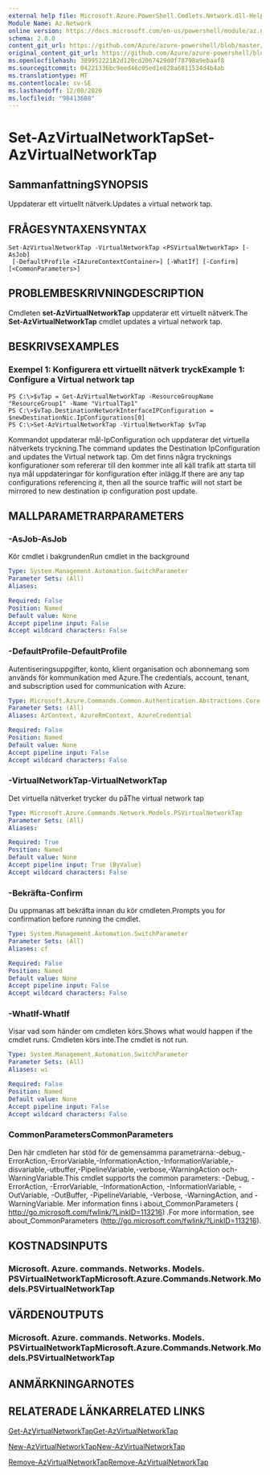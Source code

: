 ```yaml
---
external help file: Microsoft.Azure.PowerShell.Cmdlets.Network.dll-Help.xml
Module Name: Az.Network
online version: https://docs.microsoft.com/en-us/powershell/module/az.network/set-azvirtualnetworktap
schema: 2.0.0
content_git_url: https://github.com/Azure/azure-powershell/blob/master/src/Network/Network/help/Set-AzVirtualNetworkTap.md
original_content_git_url: https://github.com/Azure/azure-powershell/blob/master/src/Network/Network/help/Set-AzVirtualNetworkTap.md
ms.openlocfilehash: 38995222182d120cd2067429d0f78798a9ebaaf8
ms.sourcegitcommit: 04221336bc9eed46c05ed1e828a6811534d4b4ab
ms.translationtype: MT
ms.contentlocale: sv-SE
ms.lasthandoff: 12/08/2020
ms.locfileid: "98413688"
---
```

# <span data-ttu-id="f18d6-101">Set-AzVirtualNetworkTap</span><span class="sxs-lookup"><span data-stu-id="f18d6-101">Set-AzVirtualNetworkTap</span></span>

## <span data-ttu-id="f18d6-102">Sammanfattning</span><span class="sxs-lookup"><span data-stu-id="f18d6-102">SYNOPSIS</span></span>
<span data-ttu-id="f18d6-103">Uppdaterar ett virtuellt nätverk.</span><span class="sxs-lookup"><span data-stu-id="f18d6-103">Updates a virtual network tap.</span></span>

## <span data-ttu-id="f18d6-104">FRÅGESYNTAXEN</span><span class="sxs-lookup"><span data-stu-id="f18d6-104">SYNTAX</span></span>

```
Set-AzVirtualNetworkTap -VirtualNetworkTap <PSVirtualNetworkTap> [-AsJob]
 [-DefaultProfile <IAzureContextContainer>] [-WhatIf] [-Confirm] [<CommonParameters>]
```

## <span data-ttu-id="f18d6-105">PROBLEMBESKRIVNING</span><span class="sxs-lookup"><span data-stu-id="f18d6-105">DESCRIPTION</span></span>
<span data-ttu-id="f18d6-106">Cmdleten **set-AzVirtualNetworkTap** uppdaterar ett virtuellt nätverk.</span><span class="sxs-lookup"><span data-stu-id="f18d6-106">The **Set-AzVirtualNetworkTap** cmdlet updates a virtual network tap.</span></span>

## <span data-ttu-id="f18d6-107">BESKRIVS</span><span class="sxs-lookup"><span data-stu-id="f18d6-107">EXAMPLES</span></span>

### <span data-ttu-id="f18d6-108">Exempel 1: Konfigurera ett virtuellt nätverk tryck</span><span class="sxs-lookup"><span data-stu-id="f18d6-108">Example 1: Configure a Virtual network tap</span></span>
```
PS C:\>$vTap = Get-AzVirtualNetworkTap -ResourceGroupName "ResourceGroup1" -Name "VirtualTap1"
PS C:\>$vTap.DestinationNetworkInterfaceIPConfiguration = $newDestinationNic.IpConfigurations[0]
PS C:\>Set-AzVirtualNetworkTap -VirtualNetworkTap $vTap
```

<span data-ttu-id="f18d6-109">Kommandot uppdaterar mål-IpConfiguration och uppdaterar det virtuella nätverkets tryckning.</span><span class="sxs-lookup"><span data-stu-id="f18d6-109">The command updates the Destination IpConfiguration and updates the Virtual network tap.</span></span>
<span data-ttu-id="f18d6-110">Om det finns några trycknings konfigurationer som refererar till den kommer inte all käll trafik att starta till nya mål uppdateringar för konfiguration efter inlägg.</span><span class="sxs-lookup"><span data-stu-id="f18d6-110">If there are any tap configurations referencing it, then all the source traffic will not start be mirrored to new destination ip configuration post update.</span></span>

## <span data-ttu-id="f18d6-111">MALLPARAMETRAR</span><span class="sxs-lookup"><span data-stu-id="f18d6-111">PARAMETERS</span></span>

### <span data-ttu-id="f18d6-112">-AsJob</span><span class="sxs-lookup"><span data-stu-id="f18d6-112">-AsJob</span></span>
<span data-ttu-id="f18d6-113">Kör cmdlet i bakgrunden</span><span class="sxs-lookup"><span data-stu-id="f18d6-113">Run cmdlet in the background</span></span>

```yaml
Type: System.Management.Automation.SwitchParameter
Parameter Sets: (All)
Aliases:

Required: False
Position: Named
Default value: None
Accept pipeline input: False
Accept wildcard characters: False
```

### <span data-ttu-id="f18d6-114">-DefaultProfile</span><span class="sxs-lookup"><span data-stu-id="f18d6-114">-DefaultProfile</span></span>
<span data-ttu-id="f18d6-115">Autentiseringsuppgifter, konto, klient organisation och abonnemang som används för kommunikation med Azure.</span><span class="sxs-lookup"><span data-stu-id="f18d6-115">The credentials, account, tenant, and subscription used for communication with Azure.</span></span>

```yaml
Type: Microsoft.Azure.Commands.Common.Authentication.Abstractions.Core.IAzureContextContainer
Parameter Sets: (All)
Aliases: AzContext, AzureRmContext, AzureCredential

Required: False
Position: Named
Default value: None
Accept pipeline input: False
Accept wildcard characters: False
```

### <span data-ttu-id="f18d6-116">-VirtualNetworkTap</span><span class="sxs-lookup"><span data-stu-id="f18d6-116">-VirtualNetworkTap</span></span>
<span data-ttu-id="f18d6-117">Det virtuella nätverket trycker du på</span><span class="sxs-lookup"><span data-stu-id="f18d6-117">The virtual network tap</span></span>

```yaml
Type: Microsoft.Azure.Commands.Network.Models.PSVirtualNetworkTap
Parameter Sets: (All)
Aliases:

Required: True
Position: Named
Default value: None
Accept pipeline input: True (ByValue)
Accept wildcard characters: False
```

### <span data-ttu-id="f18d6-118">-Bekräfta</span><span class="sxs-lookup"><span data-stu-id="f18d6-118">-Confirm</span></span>
<span data-ttu-id="f18d6-119">Du uppmanas att bekräfta innan du kör cmdleten.</span><span class="sxs-lookup"><span data-stu-id="f18d6-119">Prompts you for confirmation before running the cmdlet.</span></span>

```yaml
Type: System.Management.Automation.SwitchParameter
Parameter Sets: (All)
Aliases: cf

Required: False
Position: Named
Default value: None
Accept pipeline input: False
Accept wildcard characters: False
```

### <span data-ttu-id="f18d6-120">-WhatIf</span><span class="sxs-lookup"><span data-stu-id="f18d6-120">-WhatIf</span></span>
<span data-ttu-id="f18d6-121">Visar vad som händer om cmdleten körs.</span><span class="sxs-lookup"><span data-stu-id="f18d6-121">Shows what would happen if the cmdlet runs.</span></span>
<span data-ttu-id="f18d6-122">Cmdleten körs inte.</span><span class="sxs-lookup"><span data-stu-id="f18d6-122">The cmdlet is not run.</span></span>

```yaml
Type: System.Management.Automation.SwitchParameter
Parameter Sets: (All)
Aliases: wi

Required: False
Position: Named
Default value: None
Accept pipeline input: False
Accept wildcard characters: False
```

### <span data-ttu-id="f18d6-123">CommonParameters</span><span class="sxs-lookup"><span data-stu-id="f18d6-123">CommonParameters</span></span>
<span data-ttu-id="f18d6-124">Den här cmdleten har stöd för de gemensamma parametrarna:-debug,-ErrorAction,-ErrorVariable,-InformationAction,-InformationVariable,-disvariable,-utbuffer,-PipelineVariable,-verbose,-WarningAction och-WarningVariable.</span><span class="sxs-lookup"><span data-stu-id="f18d6-124">This cmdlet supports the common parameters: -Debug, -ErrorAction, -ErrorVariable, -InformationAction, -InformationVariable, -OutVariable, -OutBuffer, -PipelineVariable, -Verbose, -WarningAction, and -WarningVariable.</span></span> <span data-ttu-id="f18d6-125">Mer information finns i about_CommonParameters ( http://go.microsoft.com/fwlink/?LinkID=113216) .</span><span class="sxs-lookup"><span data-stu-id="f18d6-125">For more information, see about_CommonParameters (http://go.microsoft.com/fwlink/?LinkID=113216).</span></span>

## <span data-ttu-id="f18d6-126">KOSTNADS</span><span class="sxs-lookup"><span data-stu-id="f18d6-126">INPUTS</span></span>

### <span data-ttu-id="f18d6-127">Microsoft. Azure. commands. Networks. Models. PSVirtualNetworkTap</span><span class="sxs-lookup"><span data-stu-id="f18d6-127">Microsoft.Azure.Commands.Network.Models.PSVirtualNetworkTap</span></span>

## <span data-ttu-id="f18d6-128">VÄRDEN</span><span class="sxs-lookup"><span data-stu-id="f18d6-128">OUTPUTS</span></span>

### <span data-ttu-id="f18d6-129">Microsoft. Azure. commands. Networks. Models. PSVirtualNetworkTap</span><span class="sxs-lookup"><span data-stu-id="f18d6-129">Microsoft.Azure.Commands.Network.Models.PSVirtualNetworkTap</span></span>

## <span data-ttu-id="f18d6-130">ANMÄRKNINGAR</span><span class="sxs-lookup"><span data-stu-id="f18d6-130">NOTES</span></span>

## <span data-ttu-id="f18d6-131">RELATERADE LÄNKAR</span><span class="sxs-lookup"><span data-stu-id="f18d6-131">RELATED LINKS</span></span>

[<span data-ttu-id="f18d6-132">Get-AzVirtualNetworkTap</span><span class="sxs-lookup"><span data-stu-id="f18d6-132">Get-AzVirtualNetworkTap</span></span>](./Get-AzVirtualNetworkTap.md)

[<span data-ttu-id="f18d6-133">New-AzVirtualNetworkTap</span><span class="sxs-lookup"><span data-stu-id="f18d6-133">New-AzVirtualNetworkTap</span></span>](./New-AzVirtualNetworkTap.md)

[<span data-ttu-id="f18d6-134">Remove-AzVirtualNetworkTap</span><span class="sxs-lookup"><span data-stu-id="f18d6-134">Remove-AzVirtualNetworkTap</span></span>](./Remove-AzVirtualNetworkTap.md)
